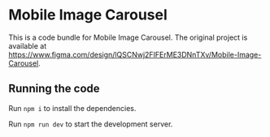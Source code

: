 
  # Mobile Image Carousel

  This is a code bundle for Mobile Image Carousel. The original project is available at https://www.figma.com/design/lQSCNwj2FIFErME3DNnTXv/Mobile-Image-Carousel.

  ## Running the code

  Run `npm i` to install the dependencies.

  Run `npm run dev` to start the development server.
  